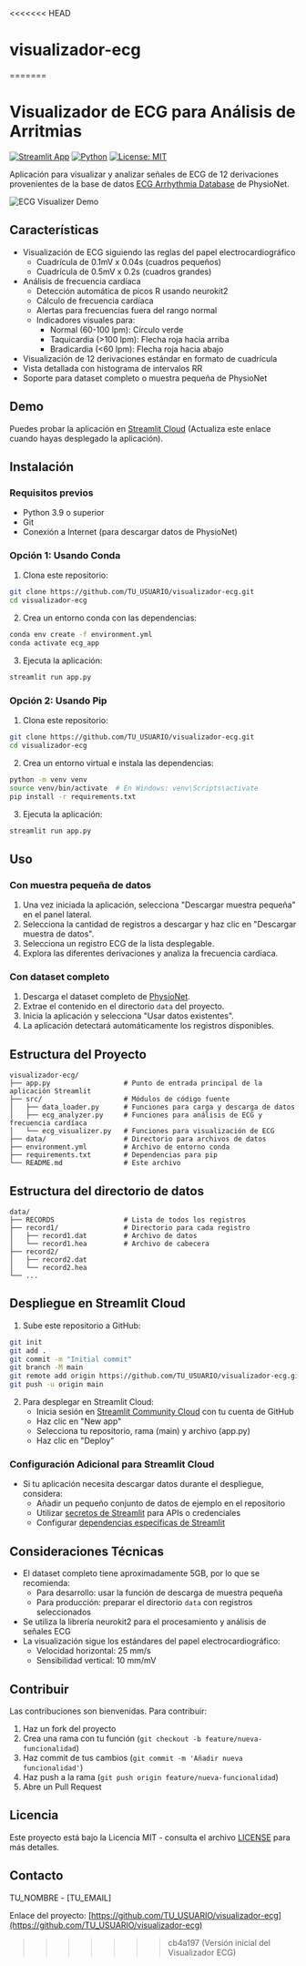 <<<<<<< HEAD
# visualizador-ecg
=======
# Visualizador de ECG para Análisis de Arritmias

[![Streamlit App](https://static.streamlit.io/badges/streamlit_badge_black_white.svg)](https://share.streamlit.io/)
[![Python](https://img.shields.io/badge/Python-3.9-blue.svg)](https://www.python.org/downloads/release/python-390/)
[![License: MIT](https://img.shields.io/badge/License-MIT-yellow.svg)](https://opensource.org/licenses/MIT)

Aplicación para visualizar y analizar señales de ECG de 12 derivaciones provenientes de la base de datos [ECG Arrhythmia Database](https://physionet.org/content/ecg-arrhythmia/1.0.0/) de PhysioNet.

![ECG Visualizer Demo](https://via.placeholder.com/800x400?text=ECG+Visualizer+Screenshot)

## Características

- Visualización de ECG siguiendo las reglas del papel electrocardiográfico
  - Cuadrícula de 0.1mV x 0.04s (cuadros pequeños)
  - Cuadrícula de 0.5mV x 0.2s (cuadros grandes)
- Análisis de frecuencia cardíaca
  - Detección automática de picos R usando neurokit2
  - Cálculo de frecuencia cardíaca
  - Alertas para frecuencias fuera del rango normal
  - Indicadores visuales para:
    - Normal (60-100 lpm): Círculo verde
    - Taquicardia (>100 lpm): Flecha roja hacia arriba
    - Bradicardia (<60 lpm): Flecha roja hacia abajo
- Visualización de 12 derivaciones estándar en formato de cuadrícula
- Vista detallada con histograma de intervalos RR
- Soporte para dataset completo o muestra pequeña de PhysioNet

## Demo

Puedes probar la aplicación en [Streamlit Cloud](https://share.streamlit.io/) (Actualiza este enlace cuando hayas desplegado la aplicación).

## Instalación

### Requisitos previos

- Python 3.9 o superior
- Git
- Conexión a Internet (para descargar datos de PhysioNet)

### Opción 1: Usando Conda

1. Clona este repositorio:
```bash
git clone https://github.com/TU_USUARIO/visualizador-ecg.git
cd visualizador-ecg
```

2. Crea un entorno conda con las dependencias:
```bash
conda env create -f environment.yml
conda activate ecg_app
```

3. Ejecuta la aplicación:
```bash
streamlit run app.py
```

### Opción 2: Usando Pip

1. Clona este repositorio:
```bash
git clone https://github.com/TU_USUARIO/visualizador-ecg.git
cd visualizador-ecg
```

2. Crea un entorno virtual e instala las dependencias:
```bash
python -m venv venv
source venv/bin/activate  # En Windows: venv\Scripts\activate
pip install -r requirements.txt
```

3. Ejecuta la aplicación:
```bash
streamlit run app.py
```

## Uso

### Con muestra pequeña de datos

1. Una vez iniciada la aplicación, selecciona "Descargar muestra pequeña" en el panel lateral.
2. Selecciona la cantidad de registros a descargar y haz clic en "Descargar muestra de datos".
3. Selecciona un registro ECG de la lista desplegable.
4. Explora las diferentes derivaciones y analiza la frecuencia cardíaca.

### Con dataset completo

1. Descarga el dataset completo de [PhysioNet](https://physionet.org/content/ecg-arrhythmia/1.0.0/).
2. Extrae el contenido en el directorio `data` del proyecto.
3. Inicia la aplicación y selecciona "Usar datos existentes".
4. La aplicación detectará automáticamente los registros disponibles.

## Estructura del Proyecto

```
visualizador-ecg/
├── app.py                  # Punto de entrada principal de la aplicación Streamlit
├── src/                    # Módulos de código fuente
│   ├── data_loader.py      # Funciones para carga y descarga de datos
│   ├── ecg_analyzer.py     # Funciones para análisis de ECG y frecuencia cardíaca
│   └── ecg_visualizer.py   # Funciones para visualización de ECG
├── data/                   # Directorio para archivos de datos
├── environment.yml         # Archivo de entorno conda
├── requirements.txt        # Dependencias para pip
└── README.md               # Este archivo
```

## Estructura del directorio de datos
```
data/
├── RECORDS                 # Lista de todos los registros
├── record1/                # Directorio para cada registro
│   ├── record1.dat         # Archivo de datos
│   └── record1.hea         # Archivo de cabecera
├── record2/
│   ├── record2.dat
│   └── record2.hea
└── ...
```

## Despliegue en Streamlit Cloud

1. Sube este repositorio a GitHub:
```bash
git init
git add .
git commit -m "Initial commit"
git branch -M main
git remote add origin https://github.com/TU_USUARIO/visualizador-ecg.git
git push -u origin main
```

2. Para desplegar en Streamlit Cloud:
   - Inicia sesión en [Streamlit Community Cloud](https://streamlit.io/cloud) con tu cuenta de GitHub
   - Haz clic en "New app"
   - Selecciona tu repositorio, rama (main) y archivo (app.py)
   - Haz clic en "Deploy"

### Configuración Adicional para Streamlit Cloud
- Si tu aplicación necesita descargar datos durante el despliegue, considera:
  - Añadir un pequeño conjunto de datos de ejemplo en el repositorio
  - Utilizar [secretos de Streamlit](https://docs.streamlit.io/streamlit-cloud/get-started/deploy-an-app/connect-to-data-sources/secrets-management) para APIs o credenciales
  - Configurar [dependencias específicas de Streamlit](https://docs.streamlit.io/streamlit-cloud/get-started/deploy-an-app/app-dependencies)

## Consideraciones Técnicas

- El dataset completo tiene aproximadamente 5GB, por lo que se recomienda:
  - Para desarrollo: usar la función de descarga de muestra pequeña
  - Para producción: preparar el directorio `data` con registros seleccionados
- Se utiliza la librería neurokit2 para el procesamiento y análisis de señales ECG
- La visualización sigue los estándares del papel electrocardiográfico:
  - Velocidad horizontal: 25 mm/s
  - Sensibilidad vertical: 10 mm/mV

## Contribuir

Las contribuciones son bienvenidas. Para contribuir:

1. Haz un fork del proyecto
2. Crea una rama con tu función (`git checkout -b feature/nueva-funcionalidad`)
3. Haz commit de tus cambios (`git commit -m 'Añadir nueva funcionalidad'`)
4. Haz push a la rama (`git push origin feature/nueva-funcionalidad`)
5. Abre un Pull Request

## Licencia

Este proyecto está bajo la Licencia MIT - consulta el archivo [LICENSE](LICENSE) para más detalles.

## Contacto

TU_NOMBRE - [TU_EMAIL]

Enlace del proyecto: [https://github.com/TU_USUARIO/visualizador-ecg](https://github.com/TU_USUARIO/visualizador-ecg)
>>>>>>> cb4a197 (Versión inicial del Visualizador ECG)
